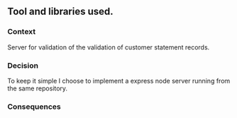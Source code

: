 ## Tool and libraries used.

### Context

Server for validation of the validation of customer statement records.

### Decision

To keep it simple I choose to implement a express node server running from the same repository.

### Consequences
